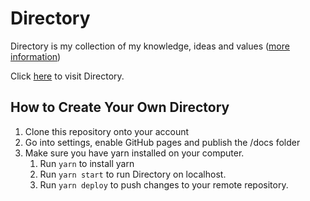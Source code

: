 # Directory

Directory is my collection of my knowledge, ideas and values ([more information](https://directory.stephenmcaleese.net/home/work/directory))

Click [here](directory.stephenmcaleese.net) to visit Directory.



## How to Create Your Own Directory

1. Clone this repository onto your account
2. Go into settings, enable GitHub pages and publish the /docs folder
3. Make sure you have yarn installed on your computer. 
   1. Run `yarn` to install yarn
   2. Run `yarn start` to run Directory on localhost.
   3. Run `yarn deploy` to push changes to your remote repository.